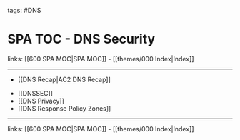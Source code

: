 tags: #DNS 

# SPA TOC - DNS Security

links: [[600 SPA MOC|SPA MOC]] - [[themes/000 Index|Index]]

---

* [[DNS Recap|AC2 DNS Recap]]
- [[DNSSEC]]
- [[DNS Privacy]]
- [[DNS Response Policy Zones]]

---
links: [[600 SPA MOC|SPA MOC]] - [[themes/000 Index|Index]]